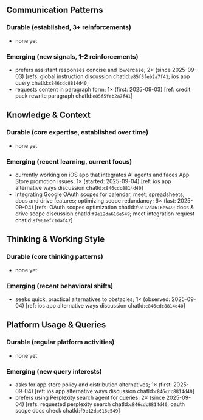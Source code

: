 ## Communication Patterns
### Durable (established, 3+ reinforcements)
- none yet

### Emerging (new signals, 1-2 reinforcements)
- prefers assistant responses concise and lowercase; 2× (since 2025-09-03) [refs: global instruction discussion chatId:`e85f5feb2a7f41`; ios app query chatId:`c846cdc8814d40`]
- requests content in paragraph form; 1× (first: 2025-09-03) [ref: credit pack rewrite paragraph chatId:`e85f5feb2a7f41`]

## Knowledge & Context
### Durable (core expertise, established over time)
- none yet

### Emerging (recent learning, current focus)
- currently working on iOS app that integrates AI agents and faces App Store promotion issues; 1× (started: 2025-09-04) [ref: ios app alternative ways discussion chatId:`c846cdc8814d40`]
- integrating Google OAuth scopes for calendar, meet, spreadsheets, docs and drive features; optimizing scope redundancy; 6× (last: 2025-09-04) [refs: OAuth scopes optimization chatId:`f9e12da616e549`; docs & drive scope discussion chatId:`f9e12da616e549`; meet integration request chatId:`8f961efc1daf47`]

## Thinking & Working Style
### Durable (core thinking patterns)
- none yet

### Emerging (recent behavioral shifts)
- seeks quick, practical alternatives to obstacles; 1× (observed: 2025-09-04) [ref: ios app alternative ways discussion chatId:`c846cdc8814d40`]

## Platform Usage & Queries
### Durable (regular platform activities)
- none yet

### Emerging (new query interests)
- asks for app store policy and distribution alternatives; 1× (first: 2025-09-04) [ref: ios app alternative ways discussion chatId:`c846cdc8814d40`]
- prefers using Perplexity search agent for queries; 2× (since 2025-09-04) [refs: requested perplexity search chatId:`c846cdc8814d40`; oauth scope docs check chatId:`f9e12da616e549`]